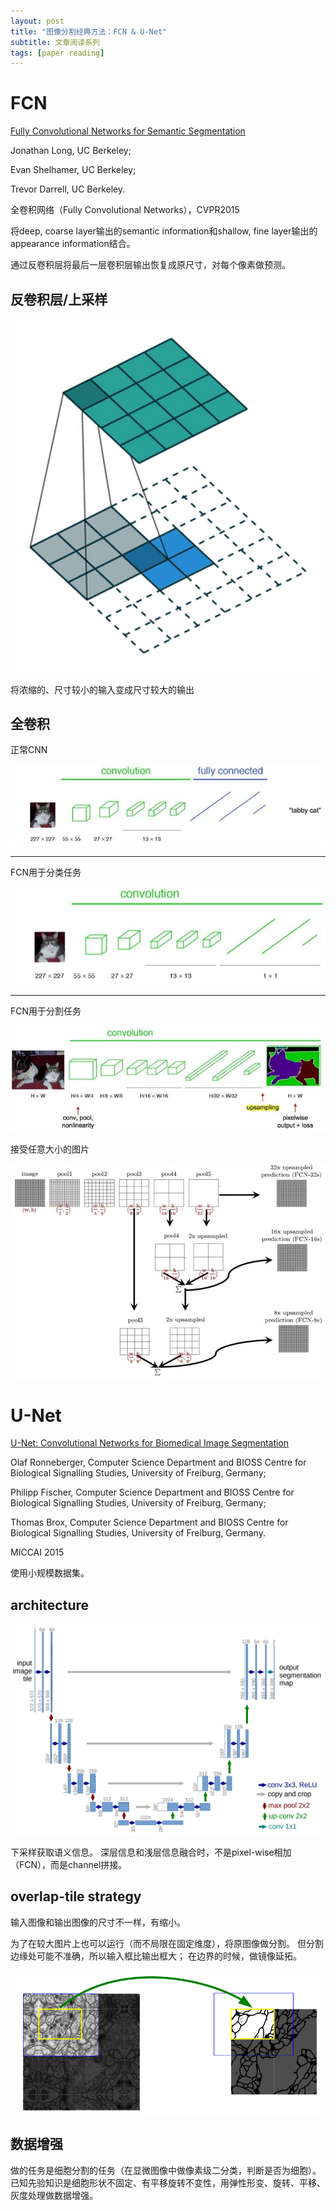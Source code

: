 ```yaml
---
layout: post
title: "图像分割经典方法：FCN & U-Net"
subtitle: 文章阅读系列
tags: [paper reading]
---
```


# FCN

[Fully Convolutional Networks for Semantic Segmentation](https://arxiv.org/abs/1411.4038)

Jonathan Long, UC Berkeley;

Evan Shelhamer, UC Berkeley;

Trevor Darrell, UC Berkeley.

全卷积网络（Fully Convolutional Networks），CVPR2015

将deep, coarse layer输出的semantic information和shallow, fine layer输出的appearance information结合。

通过反卷积层将最后一层卷积层输出恢复成原尺寸，对每个像素做预测。

## 反卷积层/上采样

![上采样](../assets/paper_img/upsampling.jpg)

将浓缩的、尺寸较小的输入变成尺寸较大的输出

## 全卷积

正常CNN

![](../assets/paper_img/FCN_normal_CNN.jpg)

------------

FCN用于分类任务

![](../assets/paper_img/FCN_classification.jpg)

-----------

FCN用于分割任务

![](../assets/paper_img/FCN_segmentation.jpg)

接受任意大小的图片

![](../assets/paper_img/FCN_architecture.jpg)

# U-Net

[U-Net: Convolutional Networks for Biomedical Image Segmentation](https://arxiv.org/abs/1505.04597)

Olaf Ronneberger, Computer Science Department and BIOSS Centre for Biological Signalling Studies, University of Freiburg, Germany;

Philipp Fischer, Computer Science Department and BIOSS Centre for Biological Signalling Studies, University of Freiburg, Germany;

Thomas Brox, Computer Science Department and BIOSS Centre for Biological Signalling Studies, University of Freiburg, Germany.

MICCAI 2015

使用小规模数据集。

## architecture

![U-Net architecture](../assets/paper_img/U-Net_architecture.png)

下采样获取语义信息。
深层信息和浅层信息融合时，不是pixel-wise相加（FCN），而是channel拼接。

## overlap-tile strategy

输入图像和输出图像的尺寸不一样，有缩小。

为了在较大图片上也可以运行（而不局限在固定维度），将原图像做分割。
但分割边缘处可能不准确，所以输入框比输出框大；
在边界的时候，做镜像延拓。

![](../assets/paper_img/U-Net_overlap-tile.png)

## 数据增强

做的任务是细胞分割的任务（在显微图像中做像素级二分类，判断是否为细胞）。
已知先验知识是细胞形状不固定、有平移旋转不变性，用弹性形变、旋转、平移、灰度处理做数据增强。

